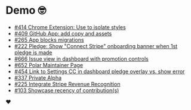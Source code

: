 # Demo 🤓

<!-- POLAR type=issues id=jlaerbca org=polarsource repo=polar limit=10 sort=recently_updated -->

* [#414 Chrome Extension: Use <ShadowRoot> to isolate styles](https://github.com/polarsource/polar/issues/414)
* [#409 GitHub App: add copy and assets](https://github.com/polarsource/polar/issues/409)
* [#265 App blocks migrations](https://github.com/polarsource/polar/issues/265)
* [#222 Pledge: Show "Connect Stripe" onboarding banner when 1st pledge is made](https://github.com/polarsource/polar/issues/222)
* [#666 Issue view in dashboard with promotion controls](https://github.com/polarsource/polar/issues/666)
* [#652 Polar Maintainer Page](https://github.com/polarsource/polar/issues/652)
* [#454 Link to Settings CC in dashboard pledge overlay vs. show error](https://github.com/polarsource/polar/issues/454)
* [#337 Private Alpha](https://github.com/polarsource/polar/issues/337)
* [#225 Integrate Stripe Revenue Recognition](https://github.com/polarsource/polar/issues/225)
* [#103 Showcase recency of contribution(s)](https://github.com/polarsource/polar/issues/103)

<!-- POLAR-END id=jlaerbca -->

❤️